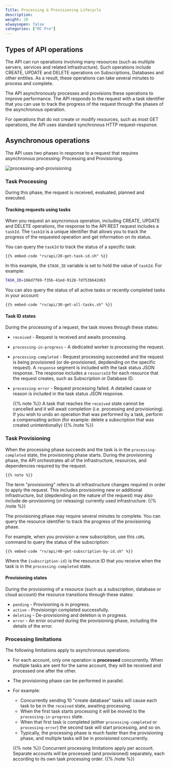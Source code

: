 ```yaml
---
Title: Processing & Provisioning Lifecycle
description: 
weight: 20
alwaysopen: false
categories: ["RC Pro"]
---
```


## Types of API operations

The API can run operations involving many resources (such as multiple servers, services and related infrastructure). Such operations include CREATE, UPDATE and DELETE operations on Subscriptions, Databases and other entities.
As a result, these operations can take several minutes to process and complete.

The API asynchronously processes and provisions these operations to improve performance.
The API responds to the request with a task identifier that you can use to track the progress of the request through the phases of the asynchronous operation.

For operations that do not create or modify resources, such as most GET operations, the API uses standard synchronous HTTP request-response.

## Asynchronous operations

The API uses two phases in response to a request that requires asynchronous processing: Processing and Provisioning.

![processing-and-provisioning](/images/rv/api/processing-and-provisioning.png)

### Task Processing

During this phase, the request is received, evaluated, planned and executed.

#### Tracking requests using tasks

When you request an asyncronous operation, including CREATE, UPDATE and DELETE operations, the response to the API REST request includes a `taskId`.
The `taskId` is a unique identifier that allows you to track the progress of the requested operation and get information on its status.

You can query the `taskId` to track the status of a specific task:

```shell
{{% embed-code "rv/api/20-get-task-id.sh" %}}
```

In this example, the `$TASK_ID` variable is set to hold the value of `taskId`. For example:

```bash
TASK_ID=166d7f69-f35b-41ed-9128-7d753b642d63
```

You can also query the status of all active tasks or recently completed tasks in your account:

```shell
{{% embed-code "rv/api/30-get-all-tasks.sh" %}}
```

#### Task ID states

During the processing of a request, the task moves through these states:

- `received` - Request is received and awaits processing.
- `processing-in-progress` - A dedicated worker is processing the request.
- `processing-completed` - Request processing succeeded and the request is being provisioned (or de-provisioned, depdending on the specific request).
    A `response` segment is included with the task status JSON response.
    The response includes a `resourceId` for each resource that the request creates, such as Subscription or Database ID.
- `processing-error` - Request processing failed.
    A detailed cause or reason is included in the task status JSON response.


    {{% note %}}
A task that reaches the `received` state cannot be cancelled and it will await completion (i.e. processing and provisioning). If you wish to undo an operation that was performed by a task, perform a compensating action (for example: delete a subscription that was created unintentionally)
    {{% /note %}}


### Task Provisioning

When the processing phase succeeds and the task is in the `processing-completed` state, the provisioning phase starts.
During the provisioning phase, the API orchestrates all of the infrastructure, resources, and dependencies required by the request. 

    {{% note %}}
The term "provisioning" refers to all infrastructure changes required in order to apply the request. This includes provisioning new or additional infrastructure, but (depdending on the nature of the request) may also include de-provisioning (or releasing) currently used infrastructure.
    {{% /note %}}

The provisioning phase may require several minutes to complete. You can query the resource identifier to track the progress of the provisioning phase.

For example, when you provision a new subscription, use this `cURL` command to query the status of the subscription:

```shell
{{% embed-code "rv/api/40-get-subscription-by-id.sh" %}}
```

Where the `{subscription-id}` is the resource ID that you receive when the task is in the `processing-completed` state.

#### Provisioning states

During the provisioning of a resource (such as a subscription, database or cloud account) the resource transitions through these states:

- `pending` - Provisioning is in progress.
- `active` - Provisionign completed successfully.
- `deleting` - De-provisioning and deletion is in progress.
- `error` - An error ocurred during the provisioning phase, including the details of the error.

### Processing limitations

The following limitations apply to asynchronous operations:

* For each account, only one operation is **processed** concurrently. When multiple tasks are sent for the same account, they will be received and processed one after the other. 
* The provisioning phase can be performed in parallel. 
* For example: 
    * Concurrently sending 10 "create database" tasks will cause each task to be in the `received` state, awaiting processing.
    * When the first task starts processing it will be moved to the `processing-in-progress` state. 
    * When that first task is completed (either `processing-completed` or `processing-error`) the second task will start processing, and so on.  
    * Typically, the processing phase is much faster than the provisioning phase, and multiple tasks will be in provisioned concurrently.


    {{% note %}}
Concurrent processing limitations apply per account. Separate accounts will be processed (and provisioned) separately, each according to its own task processing order.
    {{% /note %}}
   

